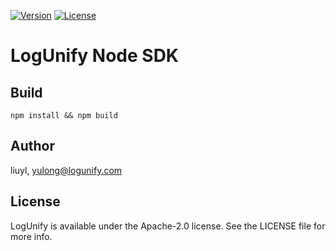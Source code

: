 [![Version](https://img.shields.io/npm/v/@logunify/node-sdk)](https://www.npmjs.com/package/@logunify/node-sdk)
[![License](https://img.shields.io/npm/l/@logunify/node-sdk)](https://www.npmjs.com/package/@logunify/node-sdk)

# LogUnify Node SDK

## Build 
`npm install && npm build`

## Author
liuyl, yulong@logunify.com

## License

LogUnify is available under the Apache-2.0 license. See the LICENSE file for more info.
